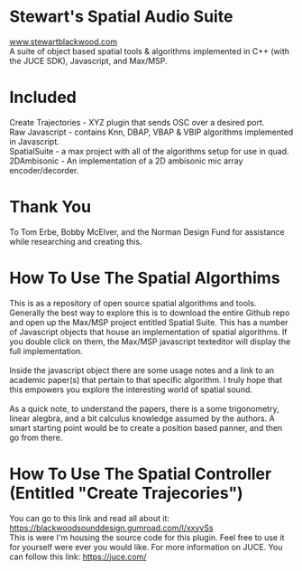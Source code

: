 # Stewart's Spatial Audio Suite
www.stewartblackwood.com
<br>
A suite of object based spatial tools & algorithms implemented in C++ (with the JUCE SDK), Javascript, and Max/MSP. 

# Included
Create Trajectories - XYZ plugin that sends OSC over a desired port. 
<br>
Raw Javascript - contains Knn, DBAP, VBAP & VBIP algorithms implemented in Javascript. 
<br>
SpatialSuite - a max project with all of the algorithms setup for use in quad.
<br>
2DAmbisonic - An implementation of a 2D ambisonic mic array encoder/decorder. 

# Thank You 
To Tom Erbe, Bobby McElver, and the Norman Design Fund for assistance while researching and creating this.
<br>

# How To Use The Spatial Algorthims
This is as a repository of open source spatial algorithms and tools. Generally the best way to explore this is to download the entire Github repo and open up the Max/MSP project entitled Spatial Suite. This has a number of Javascript objects that house an implementation of spatial algorithms. If you double click on them, the Max/MSP javascript texteditor will display the full implementation.   
<br> 
Inside the javascript object there are some usage notes and a link to an academic paper(s) that pertain to that specific algorithm. I truly hope that this empowers you explore the interesting world of spatial sound.   
<br>
As a quick note, to understand the papers, there is a some trigonometry, linear alegbra, and a bit calculus knowledge assumed by the authors. A smart starting point would be to create a position based panner, and then go from there.

# How To Use The Spatial Controller (Entitled "Create Trajecories")
You can go to this link and read all about it: https://blackwoodsounddesign.gumroad.com/l/xxyvSs 
<br>
This is were I'm housing the source code for this plugin. Feel free to use it for yourself were ever you would like. For more information on JUCE. You can follow this link: https://juce.com/ 
